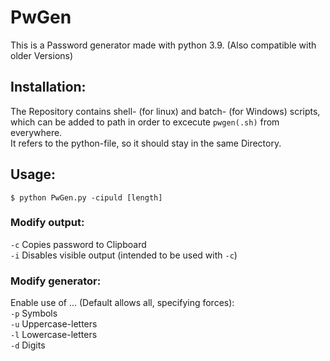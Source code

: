 # PwGen
This is a Password generator made with python 3.9. (Also compatible with older Versions)

## Installation:
The Repository contains shell- (for linux) and batch- (for Windows) scripts, which can be added to path in order to excecute ``pwgen(.sh)`` from everywhere. <br>
It refers to the python-file, so it should stay in the same Directory.

## Usage:
```shell
$ python PwGen.py -cipuld [length]
```
### Modify output:
 ``-c`` Copies password to Clipboard <br>
 ``-i`` Disables visible output (intended to be used with ``-c``)

### Modify generator:
Enable use of ... (Default allows all, specifying forces):<br>
  ``-p``          Symbols<br>
  ``-u``          Uppercase-letters<br>
  ``-l``          Lowercase-letters<br>
  ``-d``          Digits

